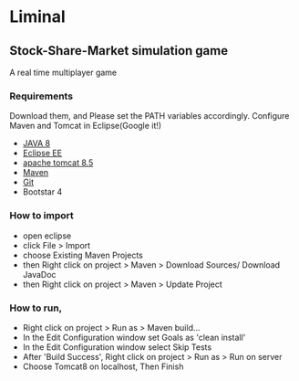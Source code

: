 # Liminal 
## Stock-Share-Market simulation game
A real time multiplayer game

### Requirements
Download them, and Please set the PATH variables accordingly. Configure Maven and Tomcat in Eclipse(Google it!)
- [JAVA 8](http://www.oracle.com/technetwork/java/javase/downloads/jdk8-downloads-2133151.html)
- [Eclipse EE ](https://www.eclipse.org/downloads/packages/eclipse-ide-java-ee-developers/oxygen3a)
- [apache tomcat 8.5](http://tomcat.apache.org/download-80.cgi)
- [Maven](https://maven.apache.org/download.cgi)
- [Git](https://git-scm.com/downloads)
- Bootstar 4


### How to import 
- open eclipse
- click File > Import
- choose Existing Maven Projects
- then Right click on project > Maven > Download Sources/ Download JavaDoc
- then Right click on project > Maven > Update Project

### How to run,
- Right click on project > Run as > Maven build...
- In the Edit Configuration window set Goals as 'clean install'
- In the Edit Configuration window select Skip Tests
- After 'Build Success', Right click on project > Run as > Run on server
- Choose Tomcat8 on localhost, Then Finish

